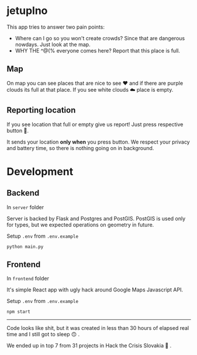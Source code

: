 # jetuplno

This app tries to answer two pain points:
- Where can I go so you won't create crowds? Since that are dangerous nowdays. Just look at the map.
- WHY THE ^$@(%$% everyone comes here? Report that this place is full.

## Map

On map you can see places that are nice to see ❤️  and if there are 
purple clouds its full at that place. If you see white clouds ☁️  place is empty.

## Reporting location

If you see location that full or empty give us report! Just press respective button 🤗.

It sends your location **only when** you press button. We respect your 
privacy and battery time, so there is nothing going on in background.


# Development

## Backend

In `server` folder

Server is backed by Flask and Postgres and PostGIS.
PostGIS is used only for types, 
but we expected operations on geometry in future.

Setup `.env` from `.env.example`

```
python main.py
```

## Frontend

In `frontend` folder

It's simple React app with ugly hack around Google Maps Javascript API.

Setup `.env` from `.env.example`

```
npm start
```


---


Code looks like shit, but it was created in less than 30 hours of elapsed 
real time and I still got to sleep 🙃 .

We ended up in top 7 from 31 projects in Hack the Crisis Slovakia 🙌 .
